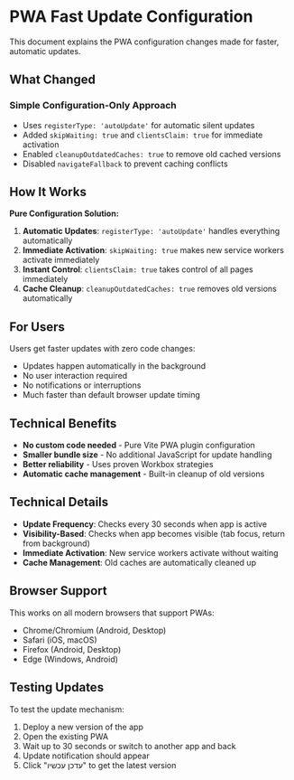 # PWA Fast Update Configuration

This document explains the PWA configuration changes made for faster, automatic updates.

## What Changed

### Simple Configuration-Only Approach
- Uses `registerType: 'autoUpdate'` for automatic silent updates
- Added `skipWaiting: true` and `clientsClaim: true` for immediate activation
- Enabled `cleanupOutdatedCaches: true` to remove old cached versions
- Disabled `navigateFallback` to prevent caching conflicts

## How It Works

**Pure Configuration Solution:**
1. **Automatic Updates**: `registerType: 'autoUpdate'` handles everything automatically
2. **Immediate Activation**: `skipWaiting: true` makes new service workers activate immediately 
3. **Instant Control**: `clientsClaim: true` takes control of all pages immediately
4. **Cache Cleanup**: `cleanupOutdatedCaches: true` removes old versions automatically

## For Users

Users get faster updates with zero code changes:
- Updates happen automatically in the background
- No user interaction required
- No notifications or interruptions
- Much faster than default browser update timing

## Technical Benefits

- **No custom code needed** - Pure Vite PWA plugin configuration
- **Smaller bundle size** - No additional JavaScript for update handling
- **Better reliability** - Uses proven Workbox strategies
- **Automatic cache management** - Built-in cleanup of old versions

## Technical Details

- **Update Frequency**: Checks every 30 seconds when app is active
- **Visibility-Based**: Checks when app becomes visible (tab focus, return from background)
- **Immediate Activation**: New service workers activate without waiting
- **Cache Management**: Old caches are automatically cleaned up

## Browser Support

This works on all modern browsers that support PWAs:
- Chrome/Chromium (Android, Desktop)
- Safari (iOS, macOS)
- Firefox (Android, Desktop)
- Edge (Windows, Android)

## Testing Updates

To test the update mechanism:
1. Deploy a new version of the app
2. Open the existing PWA
3. Wait up to 30 seconds or switch to another app and back
4. Update notification should appear
5. Click "עדכן עכשיו" to get the latest version
